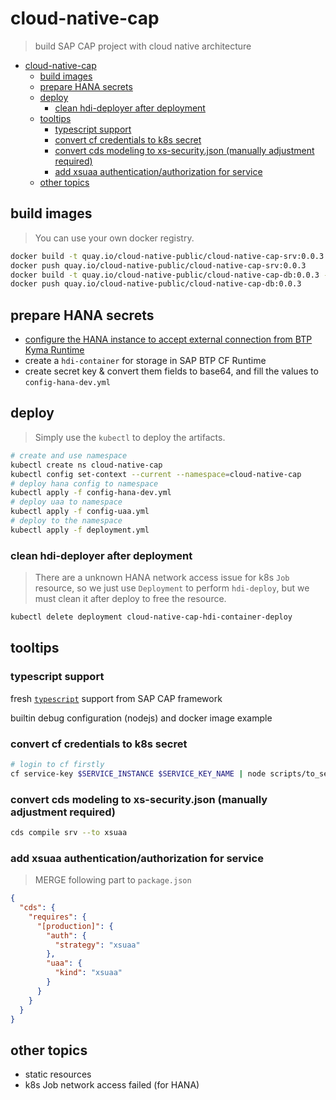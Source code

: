 # cloud-native-cap

> build SAP CAP project with cloud native architecture

- [cloud-native-cap](#cloud-native-cap)
  - [build images](#build-images)
  - [prepare HANA secrets](#prepare-hana-secrets)
  - [deploy](#deploy)
    - [clean hdi-deployer after deployment](#clean-hdi-deployer-after-deployment)
  - [tooltips](#tooltips)
    - [typescript support](#typescript-support)
    - [convert cf credentials to k8s secret](#convert-cf-credentials-to-k8s-secret)
    - [convert cds modeling to xs-security.json (manually adjustment required)](#convert-cds-modeling-to-xs-securityjson-manually-adjustment-required)
    - [add xsuaa authentication/authorization for service](#add-xsuaa-authenticationauthorization-for-service)
  - [other topics](#other-topics)

## build images

> You can use your own docker registry.

```bash
docker build -t quay.io/cloud-native-public/cloud-native-cap-srv:0.0.3 -f cap-srv.Dockerfile .
docker push quay.io/cloud-native-public/cloud-native-cap-srv:0.0.3
docker build -t quay.io/cloud-native-public/cloud-native-cap-db:0.0.3 -f cap-db.Dockerfile .
docker push quay.io/cloud-native-public/cloud-native-cap-db:0.0.3
```

## prepare HANA secrets

* [configure the HANA instance to accept external connection from BTP Kyma Runtime](https://gist.github.com/Soontao/2d39877071ed0574377fcdb68a1c58df)
* create a `hdi-container` for storage in SAP BTP CF Runtime
* create secret key & convert them fields to base64, and fill the values to `config-hana-dev.yml`

## deploy

> Simply use the `kubectl` to deploy the artifacts.

```bash
# create and use namespace
kubectl create ns cloud-native-cap
kubectl config set-context --current --namespace=cloud-native-cap
# deploy hana config to namespace
kubectl apply -f config-hana-dev.yml
# deploy uaa to namespace
kubectl apply -f config-uaa.yml
# deploy to the namespace
kubectl apply -f deployment.yml
```

### clean hdi-deployer after deployment

> There are a unknown HANA network access issue for k8s `Job` resource, so we just use `Deployment` to perform `hdi-deploy`, but we must clean it after deploy to free the resource.

```bash
kubectl delete deployment cloud-native-cap-hdi-container-deploy
```

## tooltips

### typescript support

fresh [`typescript`](https://cap.cloud.sap/docs/get-started/using-typescript) support from SAP CAP framework 

builtin debug configuration (nodejs) and docker image example

### convert cf credentials to k8s secret

```bash
# login to cf firstly
cf service-key $SERVICE_INSTANCE $SERVICE_KEY_NAME | node scripts/to_secret.js > config-hana-dev.yml 
```

### convert cds modeling to xs-security.json (manually adjustment required)

```bash
cds compile srv --to xsuaa
```

### add xsuaa authentication/authorization for service

> MERGE following part to `package.json`

```json
{
  "cds": {
    "requires": {
      "[production]": {
        "auth": {
          "strategy": "xsuaa"
        },
        "uaa": {
          "kind": "xsuaa"
        }
      }
    }
  }
}
```


## other topics

* static resources
* k8s Job network access failed (for HANA)
